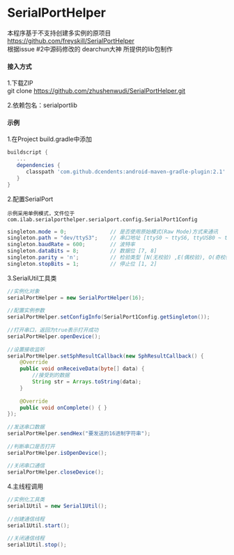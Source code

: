 # SerialPortHelper

本程序基于不支持创建多实例的原项目
https://github.com/freyskill/SerialPortHelper  
根据issue #2中源码修改的 dearchun大神 所提供的lib包制作  

#### 接入方式
1.下载ZIP  
git clone https://github.com/zhushenwudi/SerialPortHelper.git  

2.依赖包名：serialportlib  

#### 示例
1.在Project build.gradle中添加  
	
```groovy
buildscript {
   ...
   dependencies {
      classpath 'com.github.dcendents:android-maven-gradle-plugin:2.1'
   }
}
```
 
2.配置SerialPort

	示例采用单例模式，文件位于 com.ilab.serialporthelper.serialport.config.SerialPort1Config
	
```java
singleton.mode = 0;				 // 是否使用原始模式(Raw Mode)方式来通讯
singleton.path = "dev/ttyS3";	 // 串口地址 [ttyS0 ~ ttyS6, ttyUSB0 ~ ttyUSB4]
singleton.baudRate = 600;		 // 波特率
singleton.dataBits = 8;			 // 数据位 [7, 8]
singleton.parity = 'n';			 // 检验类型 [N(无校验) ,E(偶校验), O(奇校验)] (大小写随意)
singleton.stopBits = 1;			 // 停止位 [1, 2]
```

3.SerialUtil工具类

```java
//实例化对象
serialPortHelper = new SerialPortHelper(16);
	
//配置实例参数
serialPortHelper.setConfigInfo(SerialPort1Config.getSingleton());
	
//打开串口，返回为true表示打开成功
serialPortHelper.openDevice();
	
//设置接收监听
serialPortHelper.setSphResultCallback(new SphResultCallback() {
    @Override
    public void onReceiveData(byte[] data) {
    	//接受到的数据
    	String str = Arrays.toString(data);
    }
	
    @Override
    public void onComplete() { }
});
	
//发送串口数据
serialPortHelper.sendHex("要发送的16进制字符串");
	
//判断串口是否打开
serialPortHelper.isOpenDevice();
	
//关闭串口通信
serialPortHelper.closeDevice();
```
	
4.主线程调用

```java
//实例化工具类
serial1Util = new Serial1Util();
	
//创建通信线程
serial1Util.start();
	
//关闭通信线程
serial1Util.stop();
```